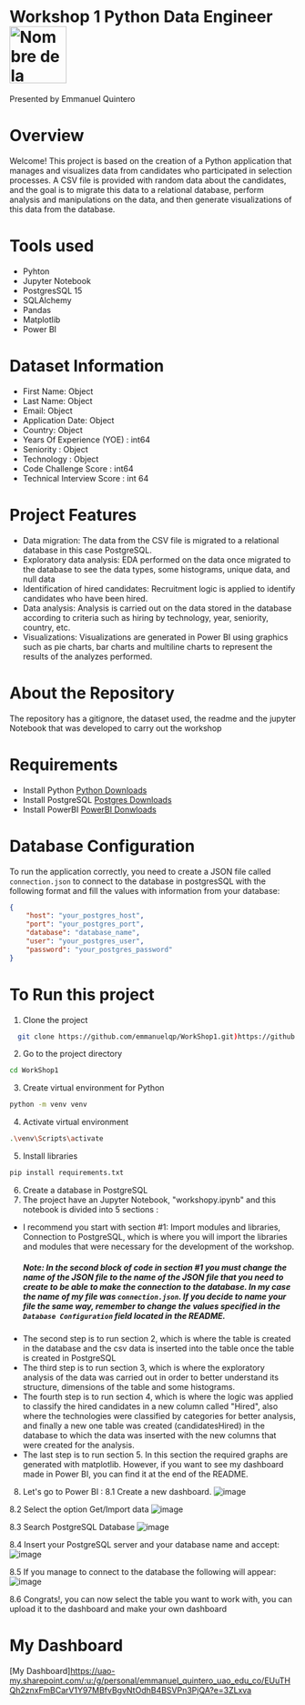 # Workshop 1 Python Data Engineer <img src="https://logos-world.net/wp-content/uploads/2021/10/Python-Symbol.png" alt="Nombre de la Imagen" width="100px"/>
Presented by Emmanuel Quintero

# Overview
Welcome!
This project is based on the creation of a Python application that manages and visualizes data from candidates who participated in selection processes. A CSV file is provided with random data about the candidates, and the goal is to migrate this data to a relational database, perform analysis and manipulations on the data, and then generate visualizations of this data from the database.

# Tools used
  - Pyhton
  - Jupyter Notebook
  - PostgresSQL 15
  - SQLAlchemy
  - Pandas
  - Matplotlib
  - Power BI

# Dataset Information
  - First Name: Object
  - Last Name: Object
  - Email: Object
  - Application Date: Object
  - Country: Object
  - Years Of Experience (YOE) : int64
  - Seniority : Object
  - Technology : Object
  - Code Challenge Score : int64
  - Technical Interview Score : int 64

# Project Features

- Data migration: The data from the CSV file is migrated to a relational database in this case PostgreSQL.
- Exploratory data analysis: EDA performed on the data once migrated to the database to see the data types, some histograms, unique data, and null data
- Identification of hired candidates: Recruitment logic is applied to identify candidates who have been hired.
- Data analysis: Analysis is carried out on the data stored in the database according to criteria such as hiring by technology, year, seniority, country, etc.
- Visualizations: Visualizations are generated in Power BI using graphics such as pie charts, bar charts and multiline charts to represent the results of the analyzes performed.

# About the Repository
The repository has a gitignore, the dataset used, the readme and the jupyter Notebook that was developed to carry out the workshop

# Requirements

- Install Python [Python Downloads](https://www.python.org/downloads/)
- Install PostgreSQL [Postgres Downloads](https://www.postgresql.org/download/)
- Install PowerBI [PowerBI Donwloads](https://www.microsoft.com/en-us/download/details.aspx?id=58494) 

# Database Configuration
To run the application correctly, you need to create a JSON file called `connection.json` to connect to the database in postgresSQL with the following format and fill the values with information from your database:

```json
{
    "host": "your_postgres_host",
    "port": "your_postgres_port",
    "database": "database_name",
    "user": "your_postgres_user",
    "password": "your_postgres_password"
}
```

# To Run this project

1. Clone the project
```bash
  git clone https://github.com/emmanuelqp/WorkShop1.git)https://github.com/emmanuelqp/WorkShop1.git
```
2. Go to the project directory
```bash
cd WorkShop1
```
3. Create virtual environment for Python
```bash
python -m venv venv
```
4. Activate virtual environment
```bash
.\venv\Scripts\activate
```
5. Install libraries
```bash
pip install requirements.txt
```
6. Create a database in PostgreSQL
7. The project have an Jupyter Notebook, "workshopy.ipynb" and this notebook is divided into 5 sections :
- I recommend you start with section #1: Import modules and libraries, Connection to PostgreSQL, which is where you will import the libraries and modules that were necessary for the development of the  workshop.
    ##### Note: In the second block of code in section #1 you must change the name of the JSON file to the name of the JSON file that you need to create to be able to make the connection to the database. In my case the name of my file was `connection.json`. If you decide to name your file the same way, remember to change the values specified in the `Database Configuration` field located in the README.
- The second step is to run section 2, which is where the table is created in the database and the csv data is inserted into the table once the table is created in PostgreSQL
- The third step is to run section 3, which is where the exploratory analysis of the data was carried out in order to better understand its structure, dimensions of the table and some histograms.
- The fourth step is to run section 4, which is where the logic was applied to classify the hired candidates in a new column called "Hired", also where the technologies were classified by categories for better analysis, and finally a new one table was created (candidatesHired) in the database to which the data was inserted with the new columns that were created for the analysis.
- The last step is to run section 5. In this section the required graphs are generated with matplotlib. However, if you want to see my dashboard made in Power BI, you can find it at the end of the README.
8. Let's go to Power BI :
8.1 Create a new dashboard.
![image](https://github.com/emmanuelqp/WorkShop1/assets/111546312/5c08f327-7312-4e49-8fb6-fe5982eea0e0)

8.2 Select the option Get/Import data
![image](https://github.com/emmanuelqp/WorkShop1/assets/111546312/ad564305-0ed1-4a68-9aec-d5778baede27)

8.3 Search PostgreSQL Database
![image](https://github.com/emmanuelqp/WorkShop1/assets/111546312/2c0e0800-713c-4773-a9c7-e51d390cddf9)

8.4 Insert your PostgreSQL server and your database name and accept:
![image](https://github.com/emmanuelqp/WorkShop1/assets/111546312/84572a44-9e86-4ef1-b9b8-6336ecacd1c4)

8.5 If you manage to connect to the database the following will appear:
![image](https://github.com/emmanuelqp/WorkShop1/assets/111546312/e6797b4a-a58a-4631-998b-aa6d50e48086)

8.6 Congrats!, you can now select the table you want to work with, you can upload it to the dashboard and make your own dashboard

# My Dashboard

[My Dashboard]https://uao-my.sharepoint.com/:u:/g/personal/emmanuel_quintero_uao_edu_co/EUuTHQh2znxFmBCarV1Y97MBfvBgvNtOdhB4BSVPn3PjQA?e=3ZLxva



  

